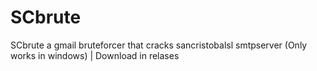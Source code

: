 # SCbrute
SCbrute a gmail bruteforcer that cracks sancristobalsl smtpserver (Only works in windows) | 
Download in relases
